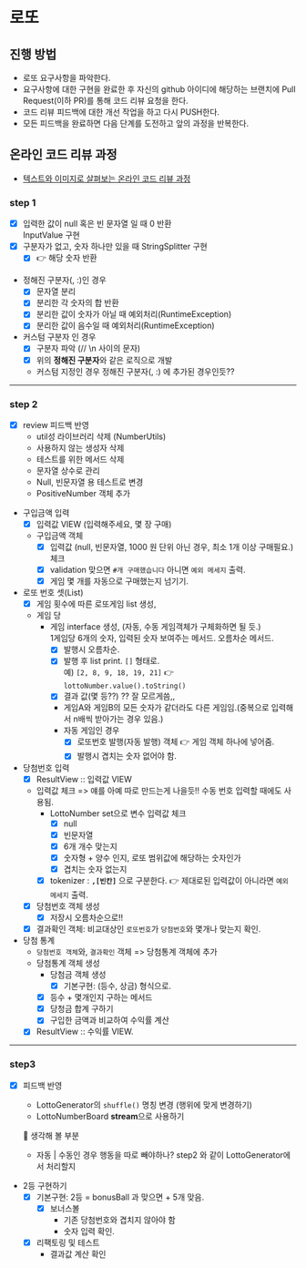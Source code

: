 # 로또
## 진행 방법
* 로또 요구사항을 파악한다.
* 요구사항에 대한 구현을 완료한 후 자신의 github 아이디에 해당하는 브랜치에 Pull Request(이하 PR)를 통해 코드 리뷰 요청을 한다.
* 코드 리뷰 피드백에 대한 개선 작업을 하고 다시 PUSH한다.
* 모든 피드백을 완료하면 다음 단계를 도전하고 앞의 과정을 반복한다.

## 온라인 코드 리뷰 과정
* [텍스트와 이미지로 살펴보는 온라인 코드 리뷰 과정](https://github.com/next-step/nextstep-docs/tree/master/codereview)

### step 1
- [x] 입력한 값이 null 혹은 빈 문자열 일 때 0 반환  
    InputValue 구현
- [x] 구분자가 없고, 숫자 하나만 있을 때
    StringSplitter 구현      
  - [x] 👉 해당 숫자 반환  
    
- 정해진 구분자(, :)인 경우 
    - [x] 문자열 분리
    - [x] 분리한 각 숫자의 합 반환
    - [x] 분리한 값이 숫자가 아닐 때 예외처리(RuntimeException)
    - [x] 분리한 값이 음수일 때 예외처리(RuntimeException)

- 커스텀 구분자 인 경우
    - [x] 구분자 파악 (// \n 사이의 문자)
    - [x] 위의 **정해진 구분자**와 같은 로직으로 개발
    - 커스텀 지정인 경우 정해진 구분자(, :) 에 추가된 경우인듯??

----

### step 2
- [x] review 피드백 반영
  - util성 라이브러리 삭제 (NumberUtils)
  - 사용하지 않는 생성자 삭제
  - 테스트를 위한 메서드 삭제
  - 문자열 상수로 관리
  - Null, 빈문자열 용 테스트로 변경
  - PositiveNumber 객체 추가

- 구입금액 입력
  - [x] 입력값 VIEW (입력해주세요, 몇 장 구매)
  - 구입금액 객체
    - [x] 입력값 (null, 빈문자열, 1000 원 단위 아닌 경우, 최소 1개 이상 구매필요.) 체크
    - [x] validation 맞으면 `#개 구매했습니다` 아니면 `예외 메세지` 출력.
    - [x] 게임 몇 개를 자동으로 구매했는지 넘기기.
  
- 로또 번호 셋(List)  
  - [x] 게임 횟수에 따른 로또게임 list 생성,
  - 게임 당
    - 게임 interface 생성, (자동, 수동 게임객체가 구체화하면 될 듯.)   
        1게임당 6개의 숫자, 입력된 숫자 보여주는 메서드. 오름차순 메서드.
      - [x] 발행시 오름차순.
      - [x] 발행 후 list print. `[]` 형태로.  
          예) `[2, 8, 9, 18, 19, 21]` 👉 `lottoNumber.value().toString()`
      - [x] 결과 값(몇 등??)  ?? 잘 모르게씀,,  
      - 게임A와 게임B의 모든 숫자가 같더라도 다른 게임임.(중복으로 입력해서 n배씩 받아가는 경우 있음.) 
      - 자동 게임인 경우
        - [x] 로또번호 발행(자동 발행) 객체 👉 게임 객체 하나에 넣어줌.
        - [x] 발행시 겹치는 숫자 없어야 함.
  
- 당첨번호 입력
  - [x] ResultView :: 입력값 VIEW
  - 입력값 체크 => 얘를 아예 따로 만드는게 나을듯!! 수동 번호 입력할 때에도 사용됨.
    - LottoNumber set으로 변수 입력값 체크
      - [x] null 
      - [x] 빈문자열  
      - [x] 6개 개수 맞는지
      - [x] 숫자형 + 양수 인지, 로또 범위값에 해당하는 숫자인가
      - [x] 겹치는 숫자 없는지
    - [x] tokenizer : **`,[빈칸]`** 으로 구분한다.
      👉 제대로된 입력값이 아니라면 `예외 메세지` 출력.
    
  - [X] 당첨번호 객체 생성
    - [x] 저장시 오름차순으로!!
  - [x] 결과확인 객체: 비교대상인 `로또번호`가 `당첨번호`와 몇개나 맞는지 확인. 
  
- 당첨 통계
  - `당첨번호 객체`와, `결과확인` 객체 => 당첨통계 객체에 추가
  - 당첨통계 객체 생성  
    - 당첨금 객체 생성
      - [x] 기본구현: (등수, 상금) 형식으로.
    - [x] 등수 + 몇개인지 구하는 메서드
    - [x] 당청금 합계 구하기
    - [x] 구입한 금액과 비교하여 수익률 계산
  - [x] ResultView :: 수익률 VIEW.

----

### step3
- [x] 피드백 반영
  - LottoGenerator의 `shuffle()` 명칭 변경 (행위에 맞게 변경하기)
  - LottoNumberBoard **stream**으로 사용하기
  
  👀 생각해 볼 부분 
    - 자동 | 수동인 경우 행동을 따로 빼야하나? step2 와 같이 LottoGenerator에서 처리할지

- 2등 구현하기
  - [x] 기본구현: 2등 = bonusBall 과 맞으면 + 5개 맞음.
    - [x] 보너스볼
        - 기존 당첨번호와 겹치지 않아야 함
        - 숫자 입력 확인.
    
  - [x] 리팩토링 및 테스트
    - 결과값 계산 확인
   

